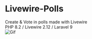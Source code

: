# Livewire-Polls
Create &amp; Vote in polls made with Livewire
<br>
PHP 8.2 / Livewire 2.12 / Laravel 9
<br>
![Gif](https://i.imgur.com/C1aDJBs.gif)
